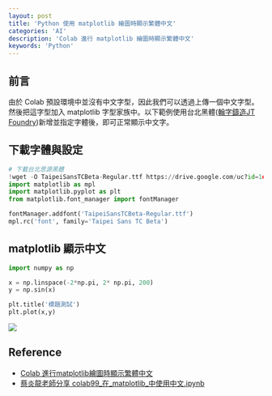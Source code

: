 ```yaml
---
layout: post
title: 'Python 使用 matplotlib 繪圖時顯示繁體中文'
categories: 'AI'
description: 'Colab 進行 matplotlib 繪圖時顯示繁體中文'
keywords: 'Python'
---
```


## 前言
由於 Colab 預設環境中並沒有中文字型，因此我們可以透過上傳一個中文字型。然後把這字型加入 matplotlib 字型家族中。以下範例使用台北黑體([翰字鑄造JT Foundry](https://sites.google.com/view/jtfoundry/))新增並指定字體後，即可正常顯示中文字。


## 下載字體與設定
```python
# 下載台北思源黑體
!wget -O TaipeiSansTCBeta-Regular.ttf https://drive.google.com/uc?id=1eGAsTN1HBpJAkeVM57_C7ccp7hbgSz3_&export=download
import matplotlib as mpl
import matplotlib.pyplot as plt 
from matplotlib.font_manager import fontManager

fontManager.addfont('TaipeiSansTCBeta-Regular.ttf')
mpl.rc('font', family='Taipei Sans TC Beta')
```

## matplotlib 顯示中文

```python
import numpy as np

x = np.linspace(-2*np.pi, 2* np.pi, 200)
y = np.sin(x)

plt.title('標題測試')
plt.plot(x,y)
```

![](https://i.imgur.com/xlUnrCR.png)

## Reference
- [Colab 進行matplotlib繪圖時顯示繁體中文](https://colab.research.google.com/github/willismax/matplotlib_show_chinese_in_colab/blob/master/matplotlib_show_chinese_in_colab.ipynb#scrollTo=-V2uiORvNza7)
- [蔡炎龍老師分享 colab99_在_matplotlib_中使用中文.ipynb](https://nbviewer.org/github/yenlung/Deep-Learning-Basics/blob/master/colab99_%E5%9C%A8_matplotlib_%E4%B8%AD%E4%BD%BF%E7%94%A8%E4%B8%AD%E6%96%87.ipynb?fbclid=IwAR0qEzwT_62unuwy2aAs5-E5HOVsFus8OZY_b4E0BIjDqPS4vcnEutEMpok)